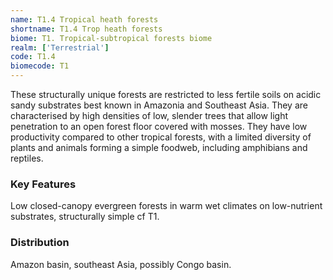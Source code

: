 ```yaml
---
name: T1.4 Tropical heath forests
shortname: T1.4 Trop heath forests
biome: T1. Tropical-subtropical forests biome
realm: ['Terrestrial']
code: T1.4
biomecode: T1
---
```


These structurally unique forests are restricted to less fertile soils on acidic sandy substrates best known in Amazonia and Southeast Asia. They are characterised by high densities of low, slender trees that allow light penetration to an open forest floor covered with mosses. They have low productivity compared to other tropical forests, with a limited diversity of plants and animals forming a simple foodweb, including amphibians and reptiles.

### Key Features

Low closed-canopy evergreen forests in warm wet climates on low-nutrient substrates, structurally simple cf T1.

### Distribution

Amazon basin, southeast Asia, possibly Congo basin.
